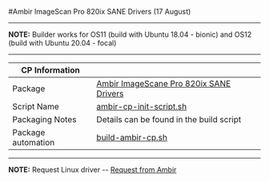 #Ambir ImageScan Pro 820ix  SANE Drivers (17 August)

-----

**NOTE:** Builder works for OS11 (build with Ubuntu 18.04 - bionic) and OS12 (build with Ubuntu 20.04 - focal)

-----

|  CP Information |            |
|-----------------|------------|
| Package | [Ambir ImageScane Pro 820ix SANE Drivers](https://www.ambir.com/product/imagescan-pro-820ix-ds820ix-as) |
| Script Name | [ambir-cp-init-script.sh](build/ambir-cp-init-script.sh) |
| Packaging Notes | Details can be found in the build script |
| Package automation | [build-ambir-cp.sh](build/build-ambir-cp.sh) |

-----

**NOTE:** Request Linux driver -- [Request from Ambir](https://www.ambir.com/linux-driver-request/)